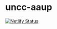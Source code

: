# uncc-aaup

[![Netlify Status](https://api.netlify.com/api/v1/badges/704aadb2-d8cf-4d3b-874c-a76326fe474c/deploy-status)](https://app.netlify.com/sites/uncc-aaup/deploys)
